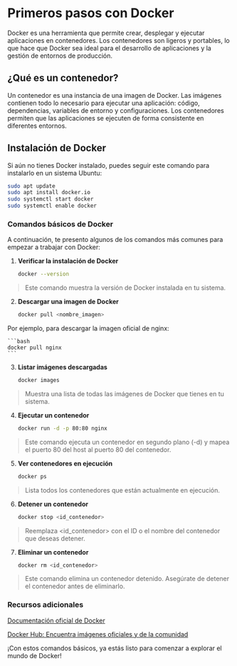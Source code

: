 # Primeros pasos con Docker

Docker es una herramienta que permite crear, desplegar y ejecutar aplicaciones en contenedores. Los contenedores son ligeros y portables, lo que hace que Docker sea ideal para el desarrollo de aplicaciones y la gestión de entornos de producción.

## ¿Qué es un contenedor?

Un contenedor es una instancia de una imagen de Docker. Las imágenes contienen todo lo necesario para ejecutar una aplicación: código, dependencias, variables de entorno y configuraciones. Los contenedores permiten que las aplicaciones se ejecuten de forma consistente en diferentes entornos.

## Instalación de Docker

Si aún no tienes Docker instalado, puedes seguir este comando para instalarlo en un sistema Ubuntu:

```bash
sudo apt update
sudo apt install docker.io
sudo systemctl start docker
sudo systemctl enable docker
```

### Comandos básicos de Docker
A continuación, te presento algunos de los comandos más comunes para empezar a trabajar con Docker:

1. **Verificar la instalación de Docker**
    ```bash
    docker --version
    ```
> Este comando muestra la versión de Docker instalada en tu sistema.

2. **Descargar una imagen de Docker**
    ```bash
    docker pull <nombre_imagen>
    ```
Por ejemplo, para descargar la imagen oficial de nginx:

    ```bash
    docker pull nginx
    ```

3. **Listar imágenes descargadas**
    ```bash
    docker images
    ```
> Muestra una lista de todas las imágenes de Docker que tienes en tu sistema.

4. **Ejecutar un contenedor**
    ```bash
    docker run -d -p 80:80 nginx
    ```
>Este comando ejecuta un contenedor en segundo plano (-d) y mapea el puerto 80 del host al puerto 80 del contenedor.

5. **Ver contenedores en ejecución**
    ```bash
    docker ps
    ```
>Lista todos los contenedores que están actualmente en ejecución.

6. **Detener un contenedor**
    ```bash
    docker stop <id_contenedor>
    ```
> Reemplaza <id_contenedor> con el ID o el nombre del contenedor que deseas detener.

7. **Eliminar un contenedor**
    ```bash
    docker rm <id_contenedor>
    ```
>Este comando elimina un contenedor detenido. Asegúrate de detener el contenedor antes de eliminarlo.

### Recursos adicionales

[Documentación oficial de Docker](https://docs.docker.com/)

[Docker Hub: Encuentra imágenes oficiales y de la comunidad](https://hub.docker.com/)

¡Con estos comandos básicos, ya estás listo para comenzar a explorar el mundo de Docker!

